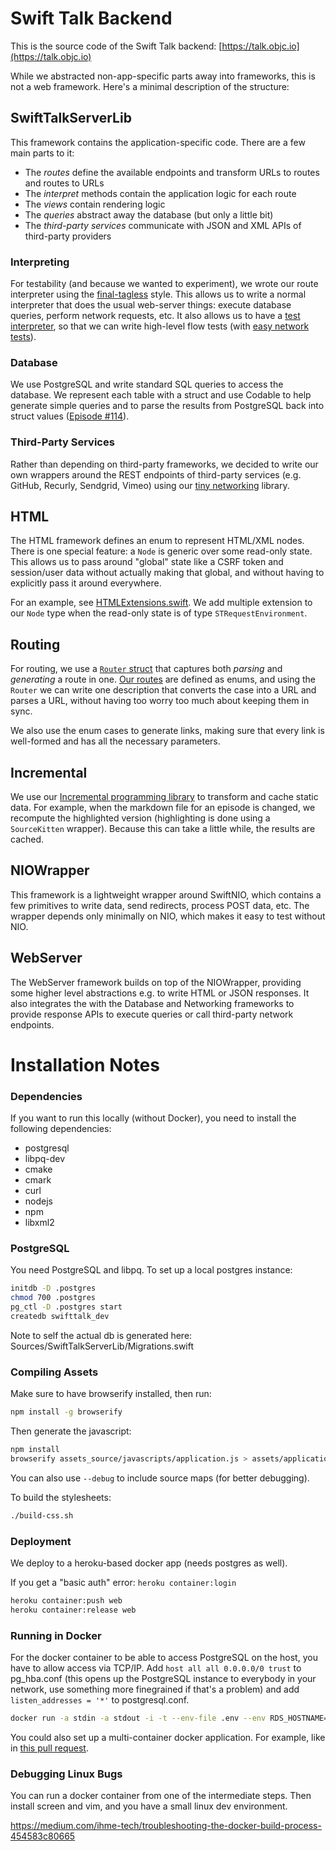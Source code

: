 # Swift Talk Backend

This is the source code of the Swift Talk backend: [https://talk.objc.io](https://talk.objc.io)

While we abstracted non-app-specific parts away into frameworks, this is not a web framework. Here's a minimal description of the structure:

## SwiftTalkServerLib

This framework contains the application-specific code. There are a few main parts to it:

- The *routes* define the available endpoints and transform URLs to routes and routes to URLs
- The *interpret* methods contain the application logic for each route
- The *views* contain rendering logic
- The *queries* abstract away the database (but only a little bit)
- The *third-party services* communicate with JSON and XML APIs of third-party providers

### Interpreting

For testability (and because we wanted to experiment), we wrote our route interpreter using the [final-tagless](https://talk.objc.io/episodes/S01E89-extensible-libraries-2-protocol-composition) style. This allows us to write a normal interpreter that does the usual web-server things: execute database queries, perform network requests, etc. It also allows us to have a [test interpreter](/Tests/swifttalkTests/TestHelpers.swift), so that we can write high-level flow tests (with [easy network tests](https://talk.objc.io/episodes/S01E137-testing-networking-code)).

### Database

We use PostgreSQL and write standard SQL queries to access the database. We represent each table with a struct and use Codable to help generate simple queries and to parse the results from PostgreSQL back into struct values ([Episode #114](https://talk.objc.io/episodes/S01E114-reflection-with-mirror-and-decodable)).

### Third-Party Services

Rather than depending on third-party frameworks, we decided to write our own wrappers around the REST endpoints of third-party services (e.g. GitHub, Recurly, Sendgrid, Vimeo) using our [tiny networking](https://talk.objc.io/episodes/S01E133-tiny-networking-library-revisited) library.

## HTML

The HTML framework defines an enum to represent HTML/XML nodes. There is one special feature: a `Node` is generic over some read-only state. This allows us to pass around "global" state like a CSRF token and session/user data without actually making that global, and without having to explicitly pass it around everywhere.

For an example, see [HTMLExtensions.swift](/Sources/SwiftTalkServerLib/Views/HTMLExtensions.swift). We add multiple extension to our `Node` type when the read-only state is of type `STRequestEnvironment`.

## Routing

For routing, we use a [`Router` struct](/Sources/Routing/Routing.swift#L49) that captures both *parsing* and *generating* a route in one. [Our routes](/Sources/SwiftTalkServerLib/Routes.swift#L13) are defined as enums, and using the `Router` we can write one description that converts the case into a URL and parses a URL, without having too worry too much about keeping them in sync.

We also use the enum cases to generate links, making sure that every link is well-formed and has all the necessary parameters.

## Incremental

We use our [Incremental programming library](https://talk.objc.io/collections/incremental-programming) to transform and cache static data. For example, when the markdown file for an episode is changed, we recompute the highlighted version (highlighting is done using a `SourceKitten` wrapper). Because this can take a little while, the results are cached.

## NIOWrapper

This framework is a lightweight wrapper around SwiftNIO, which contains a few primitives to write data, send redirects, process POST data, etc. The wrapper depends only minimally on NIO, which makes it easy to test without NIO.

## WebServer

The WebServer framework builds on top of the NIOWrapper, providing some higher level abstractions e.g. to write HTML or JSON responses. It also integrates the with the Database and Networking frameworks to provide response APIs to execute queries or call third-party network endpoints.

# Installation Notes

### Dependencies

If you want to run this locally (without Docker), you need to install the following dependencies:

- postgresql
- libpq-dev
- cmake
- cmark
- curl
- nodejs
- npm
- libxml2

### PostgreSQL

You need PostgreSQL and libpq. To set up a local postgres instance:

```sh
initdb -D .postgres
chmod 700 .postgres
pg_ctl -D .postgres start
createdb swifttalk_dev
```

Note to self the actual db is generated here: Sources/SwiftTalkServerLib/Migrations.swift

### Compiling Assets

Make sure to have browserify installed, then run:

```sh
npm install -g browserify
```

Then generate the javascript:

```sh
npm install
browserify assets_source/javascripts/application.js > assets/application.js
```

You can also use `--debug` to include source maps (for better debugging).

To build the stylesheets:

```sh
./build-css.sh
```

### Deployment

We deploy to a heroku-based docker app (needs postgres as well).

If you get a "basic auth" error: `heroku container:login`

```sh
heroku container:push web
heroku container:release web
```

### Running in Docker

For the docker container to be able to access PostgreSQL on the host, you have to allow access via TCP/IP.
Add `host all all 0.0.0.0/0 trust` to pg_hba.conf (this opens up the PostgreSQL instance to everybody in your network, use something more finegrained if that's a problem) and add `listen_addresses = '*'` to postgresql.conf.

```sh
docker run -a stdin -a stdout -i -t --env-file .env --env RDS_HOSTNAME=(ifconfig en1 | awk '/inet /{print $2}') -p 8765:8765 swifttalk-server
```

You could also set up a multi-container docker application. For example, like in [this pull request](https://github.com/objcio/swift-talk-backend/pull/99/files).


### Debugging Linux Bugs

You can run a docker container from one of the intermediate steps. Then install screen and vim, and you have a small linux dev environment.

https://medium.com/ihme-tech/troubleshooting-the-docker-build-process-454583c80665

